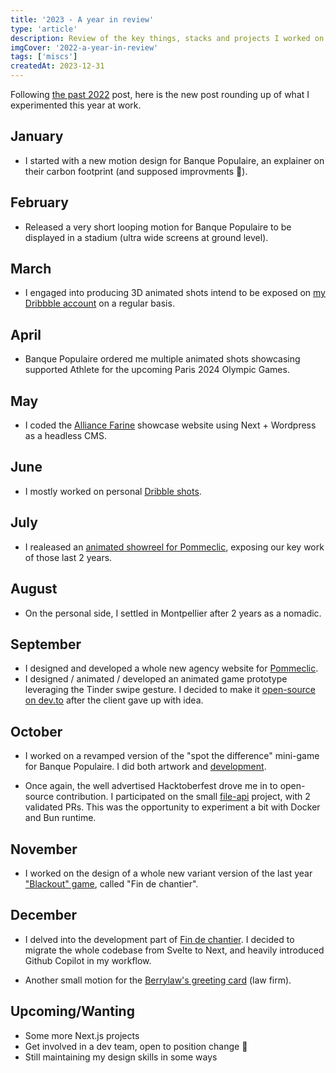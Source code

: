 ```yaml
---
title: '2023 - A year in review'
type: 'article'
description: Review of the key things, stacks and projects I worked on during this year.
imgCover: '2022-a-year-in-review'
tags: ['miscs']
createdAt: 2023-12-31
---
```


Following [the past 2022](/posts/2022-a-year-in-review) post, here is the new post rounding up of what I experimented this year at work.

## January

- I started with a new motion design for Banque Populaire, an explainer on their carbon footprint (and supposed improvments 🤭).

## February

- Released a very short looping motion for Banque Populaire to be displayed in a stadium (ultra wide screens at ground level).

## March

- I engaged into producing 3D animated shots intend to be exposed on [my Dribbble account](https://dribbble.com/lansolo19) on a regular basis.

## April

- Banque Populaire ordered me multiple animated shots showcasing supported Athlete for the upcoming Paris 2024 Olympic Games.

## May

- I coded the [Alliance Farine](https://alliance-farine.fr/) showcase website using Next + Wordpress as a headless CMS.

## June

- I mostly worked on personal [Dribble shots](https://dribbble.com/lansolo19).

## July

- I realeased an [animated showreel for Pommeclic](https://vimeo.com/846247641), exposing our key work of those last 2 years.

## August

- On the personal side, I settled in Montpellier after 2 years as a nomadic.

## September

- I designed and developed a whole new agency website for [Pommeclic](https://www.pommeclic.com/).
- I designed / animated / developed an animated game prototype leveraging the Tinder swipe gesture. I decided to make it [open-source on dev.to](https://dev.to/lansolo99/a-tinder-like-card-game-with-framer-motion-35i5) after the client gave up with idea.

## October

- I worked on a revamped version of the "spot the difference" mini-game for Banque Populaire. I did both artwork and [development](https://web-prod.bpce-bpri-prod-web2.nfrance.net/jeu-7-erreurs-2023-11/).

- Once again, the well advertised Hacktoberfest drove me in to open-source contribution. I participated on the small [file-api](https://github.com/Xkonti/file-api) project, with 2 validated PRs. This was the opportunity to experiment a bit with Docker and Bun runtime.

## November

- I worked on the design of a whole new variant version of the last year ["Blackout" game](/posts/first-sveltkit-project-with-blackout), called "Fin de chantier".

## December

- I delved into the development part of [Fin de chantier](https://jeu-pommeclic-fin-de-chantier.vercel.app/). I decided to migrate the whole codebase from Svelte to Next, and heavily introduced Github Copilot in my workflow.

- Another small motion for the [Berrylaw's greeting card](https://vimeo.com/898861313) (law firm).

## Upcoming/Wanting

- Some more Next.js projects
- Get involved in a dev team, open to position change 🫠
- Still maintaining my design skills in some ways
